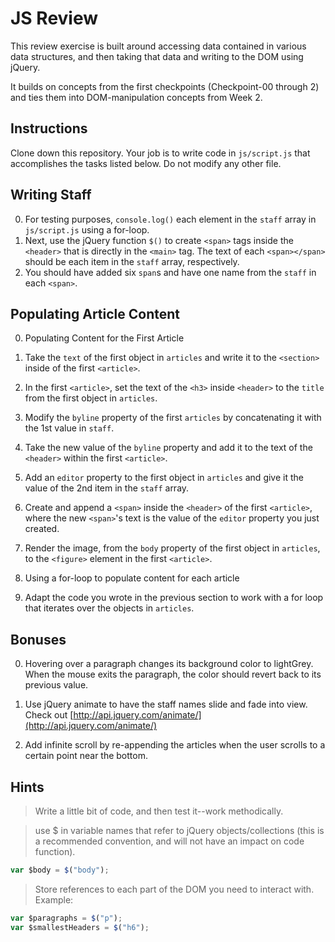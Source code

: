 # JS Review

This review exercise is built around accessing data contained in various data structures, and then taking that data and writing to the DOM using jQuery.

It builds on concepts from the first checkpoints (Checkpoint-00 through 2) and ties them into DOM-manipulation concepts from Week 2.

## Instructions

Clone down this repository. Your job is to write code in `js/script.js` that accomplishes the tasks listed below. Do not modify any other file.

## Writing Staff

  0.  For testing purposes, `console.log()` each element in the `staff` array in `js/script.js` using a for-loop.
  0. Next, use the jQuery function `$()` to create `<span>` tags inside the `<header>` that is directly in the `<main>` tag. The text of each `<span></span>` should be each item in the `staff` array, respectively.
  0. You should have added six `span`s and have one name from the `staff` in each `<span>`.

## Populating Article Content

0. Populating Content for the First Article
  0. Take the `text` of the first object in `articles` and write it to the `<section>` inside of the first `<article>`.

  0. In the first `<article>`, set the text of the `<h3>` inside `<header>` to the `title` from the first object in `articles`.

  0. Modify the `byline` property of the first `articles` by concatenating it with the 1st value in `staff`.

  0. Take the new value of the `byline` property and add it to the text of the `<header>` within the first `<article>`.

  0. Add an `editor` property to the first object in `articles` and give it the value of the 2nd item in the `staff` array.

  0. Create and append a `<span>` inside the `<header>` of the first `<article>`, where the new `<span>`'s text is the value of the `editor` property you just created.

  0. Render the image, from the `body` property of the first object in `articles`, to the `<figure>` element in the first `<article>`.

0. Using a for-loop to populate content for each article

  0. Adapt the code you wrote in the previous section to work with a for loop that iterates over the objects in `articles`.


## Bonuses

0. Hovering over a paragraph changes its background color to lightGrey. When the mouse exits the paragraph, the color should revert back to its previous value.

0. Use jQuery animate to have the staff names slide and fade into view. Check out [http://api.jquery.com/animate/](http://api.jquery.com/animate/)

0. Add infinite scroll by re-appending the articles when the user scrolls to a certain point near the bottom.

## Hints

> Write a little bit of code, and then test it--work methodically.

> use $ in variable names that refer to jQuery objects/collections (this is a recommended convention, and will not have an impact on code function).
```js
var $body = $("body");
```

>  Store references to each part of the DOM you need to interact with. Example:
```js
var $paragraphs = $("p");
var $smallestHeaders = $("h6");   
```
